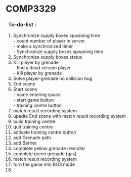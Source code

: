 # COMP3329

### &nbsp;&nbsp;To-do-list :
1. Synchronize supply boxes spwaning time 
<br/> - count number of player in server
<br/> - make a  synchronized timer
<br/> - Synchronize supply boxes spwaning time 
2. Synchronize supply boxes status
3. Kill player by grenade
<br /> - find a dead version player
<br /> - Kill player by grenade
4. Solve player-grenade no collision bug
5. End scene
6. Start scene 
<br /> - name entering space
<br /> - start game button
<br /> - training centre button 
7. match result recording system 
8. upadte End scene with match result recording system 
9. build training centre
10. quit training centre
11. activate training centre button 
12. add Grenade path 
13. add Barrier
14. complete yellow grenade (remote)
15. complete green grenade (gas)
16. match result recording system 
17. turn the game into BO3 mode
18. 
